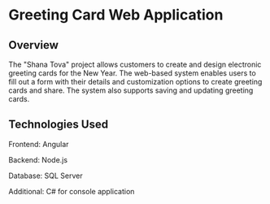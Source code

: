 # Greeting Card Web Application
## Overview
The "Shana Tova" project allows customers to create and design electronic greeting cards for the New Year. The web-based system enables users to fill out a form with their details and customization options to create greeting cards and share. The system also supports saving and updating greeting cards.

## Technologies Used
Frontend: Angular

Backend: Node.js

Database: SQL Server

Additional: C# for console application
